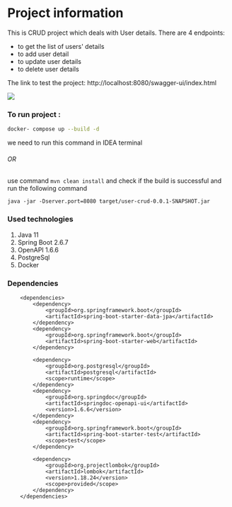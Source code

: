 # Project information

This is CRUD project which deals with User details. There are 4 endpoints:
- to get the list of users' details
-  to add user detail
-  to update user details 
-   to delete user details

The link to test the project:
http://localhost:8080/swagger-ui/index.html

![](.png)

### To run project :
```sh
docker- compose up --build -d
```
we need to run this command in IDEA terminal
###### OR
use command `mvn clean install` and check if the build is successful and run the following command
```
java -jar -Dserver.port=8080 target/user-crud-0.0.1-SNAPSHOT.jar
```
 
### Used technologies
1. Java 11
2. Spring Boot  2.6.7
3. OpenAPI 1.6.6
4. PostgreSql 
5. Docker 

### Dependencies
```
	<dependencies>
		<dependency>
			<groupId>org.springframework.boot</groupId>
			<artifactId>spring-boot-starter-data-jpa</artifactId>
		</dependency>
		<dependency>
			<groupId>org.springframework.boot</groupId>
			<artifactId>spring-boot-starter-web</artifactId>
		</dependency>

		<dependency>
			<groupId>org.postgresql</groupId>
			<artifactId>postgresql</artifactId>
			<scope>runtime</scope>
		</dependency>
		<dependency>
			<groupId>org.springdoc</groupId>
			<artifactId>springdoc-openapi-ui</artifactId>
			<version>1.6.6</version>
		</dependency>
		<dependency>
			<groupId>org.springframework.boot</groupId>
			<artifactId>spring-boot-starter-test</artifactId>
			<scope>test</scope>
		</dependency>

		<dependency>
			<groupId>org.projectlombok</groupId>
			<artifactId>lombok</artifactId>
			<version>1.18.24</version>
			<scope>provided</scope>
		</dependency>
	</dependencies>
```
